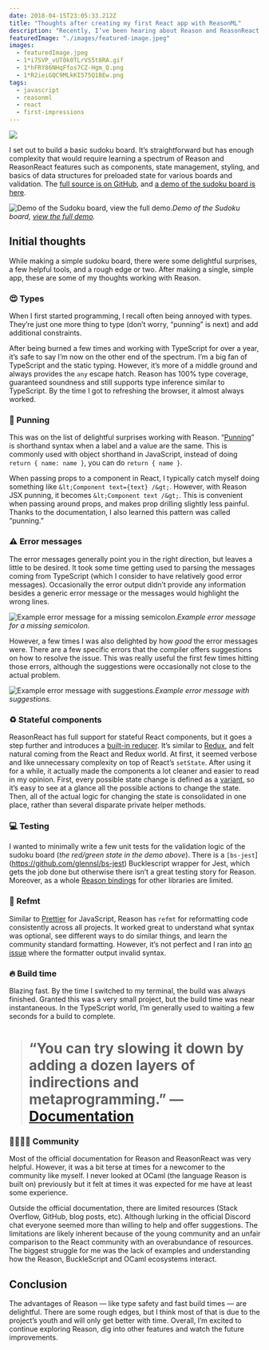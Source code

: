 ```yaml
---
date: 2018-04-15T23:05:33.212Z
title: "Thoughts after creating my first React app with ReasonML"
description: "Recently, I’ve been hearing about Reason and ReasonReact in JavaScript community newsletters, surveys, and twittersphere. After hearing some interesting things, I decided to play around with it and try to learn it in the best way I know, make a small web app."
featuredImage: "./images/featured-image.jpeg"
images:
  - featuredImage.jpeg
  - 1*i7SVP_vUT0k0TLrVS5t8RA.gif
  - 1*hFRY86NHqFfos7CZ-Hgm_Q.png
  - 1*R2ieiGQC9MLkKI575Q1BEw.png
tags:
  - javascript
  - reasonml
  - react
  - first-impressions
---
```


![](1*85frv8gLufDiZDUsupK70A.jpeg)

I set out to build a basic sudoku board. It’s straightforward but has enough complexity that would require learning a spectrum of Reason and ReasonReact features such as components, state management, styling, and basics of data structures for preloaded state for various boards and validation. The [full source is on GitHub](https://github.com/Skovy/sudoku-reasonml), and [a demo of the sudoku board is here](https://skovy.github.io/sudoku-reasonml/).

![Demo of the Sudoku board, [view the full demo](https://skovy.github.io/sudoku-reasonml/).](1*i7SVP_vUT0k0TLrVS5t8RA.gif)*Demo of the Sudoku board, [view the full demo](https://skovy.github.io/sudoku-reasonml/).*

## Initial thoughts

While making a simple sudoku board, there were some delightful surprises, a few helpful tools, and a rough edge or two. After making a single, simple app, these are some of my thoughts working with Reason.

### 😍 Types

When I first started programming, I recall often being annoyed with types. They’re just one more thing to type (don’t worry, “punning” is next) and add additional constraints.

After being burned a few times and working with TypeScript for over a year, it’s safe to say I’m now on the other end of the spectrum. I’m a big fan of TypeScript and the static typing. However, it’s more of a middle ground and always provides the `any` escape hatch. Reason has 100% type coverage, guaranteed soundness and still supports type inference similar to TypeScript. By the time I got to refreshing the browser, it almost always worked.

### 🏃‍ Punning

This was on the list of delightful surprises working with Reason. “[Punning](https://reasonml.github.io/docs/en/jsx.html#punning)” is shorthand syntax when a label and a value are the same. This is commonly used with object shorthand in JavaScript, instead of doing `return { name: name }`, you can do `return { name }`.

When passing props to a component in React, I typically catch myself doing something like `&lt;Component text={text} /&gt;`. However, with Reason JSX punning, it becomes `&lt;Component text /&gt;`. This is convenient when passing around props, and makes prop drilling slightly less painful. Thanks to the documentation, I also learned this pattern was called “punning.”

### ⚠️ Error messages

The error messages generally point you in the right direction, but leaves a little to be desired. It took some time getting used to parsing the messages coming from TypeScript (which I consider to have relatively good error messages). Occasionally the error output didn’t provide any information besides a generic error message or the messages would highlight the wrong lines.

![Example error message for a missing semicolon.](1*hFRY86NHqFfos7CZ-Hgm_Q.png)*Example error message for a missing semicolon.*

However, a few times I was also delighted by how *good* the error messages were. There are a few specific errors that the compiler offers suggestions on how to resolve the issue. This was really useful the first few times hitting those errors, although the suggestions were occasionally not close to the actual problem.

![Example error message with suggestions.](1*R2ieiGQC9MLkKI575Q1BEw.png)*Example error message with suggestions.*

### ♻️ Stateful components

ReasonReact has full support for stateful React components, but it goes a step further and introduces a [built-in reducer](https://reasonml.github.io/reason-react/docs/en/state-actions-reducer.html). It’s similar to [Redux](https://redux.js.org/), and felt natural coming from the React and Redux world. At first, it seemed verbose and like unnecessary complexity on top of React’s `setState`. After using it for a while, it actually made the components a lot cleaner and easier to read in my opinion. First, every possible state change is defined as a [variant](https://reasonml.github.io/docs/en/variant.html), so it’s easy to see at a glance all the possible actions to change the state. Then, all of the actual logic for changing the state is consolidated in one place, rather than several disparate private helper methods.

### 💻 Testing

I wanted to minimally write a few unit tests for the validation logic of the sudoku board (*the red/green state in the demo above*). There is a `[bs-jest`](https://github.com/glennsl/bs-jest) Bucklescript wrapper for Jest, which gets the job done but otherwise there isn’t a great testing story for Reason. Moreover, as a whole [Reason bindings](https://redex.github.io/) for other libraries are limited.

### 💅 Refmt

Similar to [Prettier](https://prettier.io/) for JavaScript, Reason has `refmt` for reformatting code consistently across all projects. It worked great to understand what syntax was optional, see different ways to do similar things, and learn the community standard formatting. However, it’s not perfect and I ran into [an issue](https://github.com/facebook/reason/issues/1895) where the formatter output invalid syntax.

### 🔥 Build time

Blazing fast. By the time I switched to my terminal, the build was always finished. Granted this was a very small project, but the build time was near instantaneous. In the TypeScript world, I’m generally used to waiting a few seconds for a build to complete.
> # “You can try slowing it down by adding a dozen layers of indirections and metaprogramming.” — [Documentation](https://reasonml.github.io/docs/en/faq.html#why-are-bucklescript-and-bsb-so-fast-how-can-i-slow-it-down)

### 👨‍👩‍👧‍👦 Community

Most of the official documentation for Reason and ReasonReact was very helpful. However, it was a bit terse at times for a newcomer to the community like myself. I never looked at OCaml (the language Reason is built on) previously but it felt at times it was expected for me have at least some experience.

Outside the official documentation, there are limited resources (Stack Overflow, GitHub, blog posts, etc). Although lurking in the official Discord chat everyone seemed more than willing to help and offer suggestions. The limitations are likely inherent because of the young community and an unfair comparison to the React community with an overabundance of resources. The biggest struggle for me was the lack of examples and understanding how the Reason, BuckleScript and OCaml ecosystems interact.

## Conclusion

The advantages of Reason — like type safety and fast build times — are delightful. There are some rough edges, but I think most of that is due to the project’s youth and will only get better with time. Overall, I’m excited to continue exploring Reason, dig into other features and watch the future improvements.